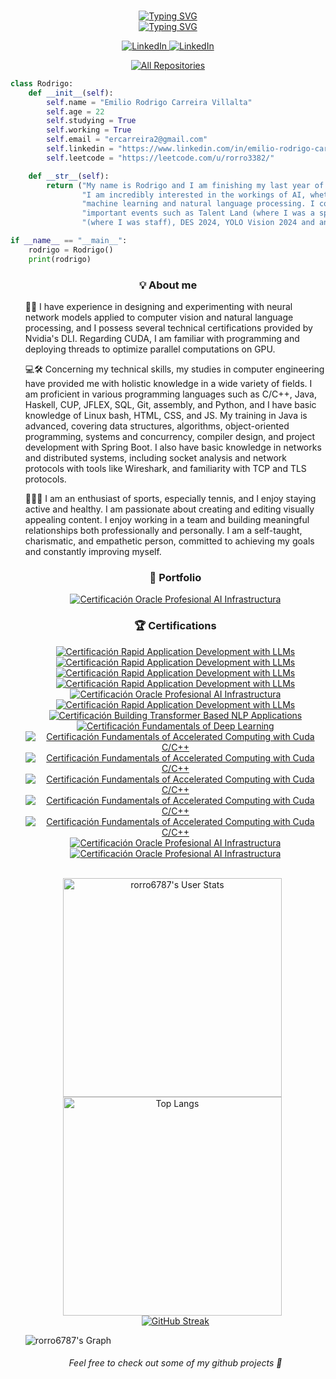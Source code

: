 <!--
Inspired in alsiam's readme repository
 -->

<div id="header" align="right">
  <img src="https://komarev.com/ghpvc/?username=rorro6787&style=for-the-badge&color=006400" alt=""/>
</div>



<!-- Intro  -->
<h3 align="center">
        
</h3>

<div align="center">
    <a href="https://git.io/typing-svg">
        <img src="https://readme-typing-svg.demolab.com?font=Source+Code+Pro&size=20&duration=4000&pause=1000&color=F03F88&center=true&vCenter=true&random=false&width=435&lines=&gt+echo+-e+&quot;I+am+Rodrigo+Carreira&quot;" alt="Typing SVG" />
    </a>
</div>

<div align="center">
    <a href="https://git.io/typing-svg">
        <img src="https://readme-typing-svg.demolab.com?font=Source+Code+Pro&size=15&duration=4000&pause=1000&color=008080&center=true&vCenter=true&random=false&width=435&lines=「+Software+%2B+AI+Engineer+」;" alt="Typing SVG" />
    </a>
 <br>
</div>



<p align="center">
  <a href="https://www.linkedin.com/in/emilio-rodrigo-carreira-villalta-2a62aa250/" target="_blank">
    <img src="https://img.shields.io/badge/LinkedIn-0077B5?style=for-the-badge&logo=linkedin&logoColor=white" alt="LinkedIn"/>
  </a>
 <a href="https://t.me/rorro3382" target="_blank">
    <img src="https://img.shields.io/badge/Telegram-blue?style=for-the-badge&logo=telegram&logoColor=white" alt="LinkedIn"/>
  </a>
</p>

<p align="center">
  <a href="https://github.com/rorro6787?tab=repositories" target="_blank"><img alt="All Repositories" title="All Repositories" src="https://img.shields.io/badge/-All%20Repos-2962FF?style=for-the-badge&logo=koding&logoColor=white"/></a>
</p>



```python
class Rodrigo:
    def __init__(self):
        self.name = "Emilio Rodrigo Carreira Villalta"
        self.age = 22
        self.studying = True
        self.working = True
        self.email = "ercarreira2@gmail.com"
        self.linkedin = "https://www.linkedin.com/in/emilio-rodrigo-carreira-villalta-2a62aa250/"
        self.leetcode = "https://leetcode.com/u/rorro3382/"

    def __str__(self):
        return ("My name is Rodrigo and I am finishing my last year of software engineering at the University of Málaga. "
                "I am incredibly interested in the workings of AI, whether it is exploring algorithms and techniques of "
                "machine learning and natural language processing. I constantly seek opportunities to learn and attend "
                "important events such as Talent Land (where I was a speaker alongside my faculty professor), ARITH 2024 "
                "(where I was staff), DES 2024, YOLO Vision 2024 and and various technology conferences on AI and cybersecurity held in Málaga.")

if __name__ == "__main__":
    rodrigo = Rodrigo()
    print(rodrigo)
```


<h3 align="center">💡 About me</h3>
<ul>

🤖🧠 I have experience in designing and experimenting with neural network models applied to computer vision and natural language processing, and I possess several technical certifications provided by Nvidia's DLI. Regarding CUDA, I am familiar with programming and deploying threads to optimize parallel computations on GPU.

💻🛠️ Concerning my technical skills, my studies in computer engineering have provided me with holistic knowledge in a wide variety of fields. I am proficient in various programming languages such as C/C++, Java, Haskell, CUP, JFLEX, SQL, Git, assembly, and Python, and I have basic knowledge of Linux bash, HTML, CSS, and JS. My training in Java is advanced, covering data structures, algorithms, object-oriented programming, systems and concurrency, compiler design, and project development with Spring Boot. I also have basic knowledge in networks and distributed systems, including socket analysis and network protocols with tools like Wireshark, and familiarity with TCP and TLS protocols.

🎾🤝🏅
 I am an enthusiast of sports, especially tennis, and I enjoy staying active and healthy. I am passionate about creating and editing visually appealing content. I enjoy working in a team and building meaningful relationships both professionally and personally. I am a self-taught, charismatic, and empathetic person, committed to achieving my goals and constantly improving myself.





<h3 align="center">📄 Portfolio</h3>
<p align="center">
 <a href="https://porfolio-rodrigo.vercel.app/" target="_blank">
    <img src="https://img.shields.io/badge/My-Personal%20Portfolio%20-white" alt="Certificación Oracle Profesional AI Infrastructura">
  </a>
</p>


<h3 align="center">🏆 Certifications</h3>
<p align="center">
 <a href="https://github.com/rorro6787/rorro6787/blob/main/Images/Salesforce_AI_Associate.pdf" target="_blank">
    <img src="https://img.shields.io/badge/Salesforce%20AI%20Associate-Salesforce-%230A74DA" alt="Certificación Rapid Application Development with LLMs">
  </a>
 <br>
  <a href="https://learn.nvidia.com/certificates?id=9nn5auHiTg-pNW5kd4o-EA#" target="_blank">
    <img src="https://img.shields.io/badge/Disaster%20Risk%20Monitoring%20Using%20Setellite%20%20Imagery-Nvidia%20DLI-%2300C851" alt="Certificación Rapid Application Development with LLMs">
  </a>
 <br>
  <a href="https://learn.nvidia.com/certificates?id=PgFiuC9URCa0CyNw5C7HKQ" target="_blank">
    <img src="https://img.shields.io/badge/Getting%20Started%20With%20AI%20On%20%20Jetson%20Nano-Nvidia%20DLI-%2300C851" alt="Certificación Rapid Application Development with LLMs">
  </a>
 <br>
 <a href="https://learn.nvidia.com/certificates?id=bqNe6vAJSPGOZKYifg4YpQ" target="_blank">
    <img src="https://img.shields.io/badge/Efficient%20Large%20Language%20Model%20(LLMs)%20%20Customization-Nvidia%20DLI-%2300C851" alt="Certificación Rapid Application Development with LLMs">
  </a>
 <br>
  <a href="https://catalog-education.oracle.com/pls/certview/sharebadge?id=130721E56723A82F8CF93EE1299EB51B5C34D97EA7BE31F6A3938A7482389037" target="_blank">
    <img src="https://img.shields.io/badge/Oracle%20Cloud%20Infrastructure%202024%20Generative%20AI%20Certified%20Professional-Oracle-%23FF9800" alt="Certificación Oracle Profesional AI Infrastructura">
  </a>
  <br>
  <a href="https://learn.nvidia.com/certificates?id=bqNe6vAJSPGOZKYifg4YpQ" target="_blank">
    <img src="https://img.shields.io/badge/Rapid%20Application%20Development%20with%20%20LLMs-Nvidia%20DLI-%2300C851" alt="Certificación Rapid Application Development with LLMs">
  </a>
  <br>
  <a href="https://learn.nvidia.com/certificates?id=41b0cdb2f9714217aa7f65d4f23f8fc3" target="_blank">
    <img src="https://img.shields.io/badge/Building%20Transformer%20Based%20NLP%20Applications%20-Nvidia%20DLI-%2300C851" alt="Certificación Building Transformer Based NLP Applications">
  </a>
  <br>
  <a href="https://learn.nvidia.com/certificates?id=ab163f0f315946509a663944a01e37e2" target="_blank">
    <img src="https://img.shields.io/badge/Fundamentals%20of%20Deep%20Learning%20-Nvidia%20DLI-%2300C851" alt="Certificación Fundamentals of Deep Learning">
  </a>
  <br>
  <a href="https://learn.nvidia.com/certificates?id=24256f061e75432899a9f7db2f0edebf" target="_blank">
    <img src="https://img.shields.io/badge/Fundamentals%20of%20Accelerated%20Computing%20with%20Cuda%20C/C++%20-Nvidia%20DLI-%2300C851" alt="Certificación Fundamentals of Accelerated Computing with Cuda C/C++">
  </a>
 <br>
 <a href="https://github.com/rorro6787/rorro6787/blob/main/Images/ingles.jpeg" target="_blank">
    <img src="https://img.shields.io/badge/Certificate%20of%20Proficiency%20in%20English%20(C2)%20-Cambridge%20University%20Press%20and%20Assessment%20English-%2300A3E0" alt="Certificación Fundamentals of Accelerated Computing with Cuda C/C++">
  </a><br>
 <a href="https://mastermind.ac/certificates/b6a0dc594c9a4193aec061c398ae4a87" target="_blank">
    <img src="https://img.shields.io/badge/Git:%20¡de%20Noob%20a%20Pro!%20-Mastermind-%23F03C3C" alt="Certificación Fundamentals of Accelerated Computing with Cuda C/C++">
  </a><br>
 <a href="https://mastermind.ac/certificates/29bc709927a348e6bad0958ae8959088" target="_blank">
    <img src="https://img.shields.io/badge/Aprende%20a%20programar%20con%20Python%20-Mastermind-%23F03C3C" alt="Certificación Fundamentals of Accelerated Computing with Cuda C/C++">
  </a><br>
 <a href="https://www.udemy.com/certificate/UC-477f01b1-4984-466c-b27b-45eda7ed0c72/" target="_blank">
    <img src="https://img.shields.io/badge/Aprende%20a%20usar%20bien%20Microsoft%20Word%20-Udemy-%239C27B0" alt="Certificación Fundamentals of Accelerated Computing with Cuda C/C++">
  </a><br>
 <a href="https://catalog-education.oracle.com/pls/certview/sharebadge?id=F09397A2CCA0CCE103FD6E5FD4871757D1B8514D64F6CB652E6FC8BE30D753B8" target="_blank">
    <img src="https://img.shields.io/badge/Oracle%20Guided%20Learning%20Content%20Developer%20Certified%20Foundations%20Associate-Oracle-%23FF9800" alt="Certificación Oracle Profesional AI Infrastructura">
  </a><br>
 <a href="https://catalog-education.oracle.com/pls/certview/sharebadge?id=DCC06D1FE4C8D1E31A9756A7C47E22F6EFBCFAA116AF1FD0DCB9836D8E04410B" target="_blank">
    <img src="https://img.shields.io/badge/Oracle%20Guided%20Learning%20Project%20Management%20Foundations%20Associate-Oracle-%23FF9800" alt="Certificación Oracle Profesional AI Infrastructura">
  </a>
</p>


<div align="center">
  <br>
  <img src="https://github-readme-stats.vercel.app/api?username=rorro6787&show_icons=true&theme=jolly&show=reviews,discussions_started,discussions_answered,prs_merged,prs_merged_percentage" alt="rorro6787's User Stats" style="height: 350px; margin-right: 10px;">
  <a href="https://github.com/anuraghazra/github-readme-stats">
    <img src="https://github-readme-stats.vercel.app/api/top-langs/?username=rorro6787&layout=pie&theme=jolly&hide=Jupyter%20Notebook,php,blade,html,css,tex&langs_count=10&custom_title=My%20Language%20Stats&langs_color=java:red" alt="Top Langs" style="height: 350px; margin-right: 10px;" />
</a>
</div>





<div align="center">
<!--
https://github.community/t/support-theme-context-for-images-in-light-vs-dark-mode/147981/84
-->
    <a href="https://git.io/streak-stats">
        <img src="https://streak-stats.demolab.com?user=rorro6787&theme=transparent&hide_border=true&date_format=j%20M%5B%20Y%5D&mode=weekly&ring=AD75E2&fire=AD75E2&currStreakNum=AD75E2EB&sideLabels=AD75E2&currStreakLabel=AD75E2&sideNums=AD75E2&dates=424242" alt="GitHub Streak" />
    </a>
</div>




![rorro6787's Graph](https://github-readme-activity-graph.vercel.app/graph?username=rorro6787&custom_title=rorro6787's%20Activity%20Graph&bg_color=0D1117&color=7F3FBF&line=7F3FBF&point=7F3FBF&area_color=FFFFFF&title_color=FFFFFF&area=true&hide_border=true&range=all_time)


<!--
**rorro6787/rorro6787** is a ✨ _special_ ✨ repository because its `README.md` (this file) appears on your GitHub profile.

Here are some ideas to get you started:

- 🔭 I’m currently working on ...
- 🌱 I’m currently learning ...
- 👯 I’m looking to collaborate on ...
- 🤔 I’m looking for help with ...
- 💬 Ask me about ...
- 📫 How to reach me: ...
- 😄 Pronouns: ...
- ⚡ Fun fact: ...
-->

<h6 align="center">Feel free to check out some of my github projects 🔭</h6>
